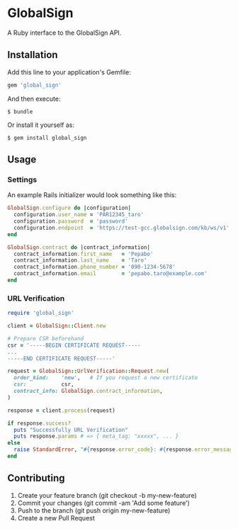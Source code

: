 # GlobalSign

A Ruby interface to the GlobalSign API.

## Installation

Add this line to your application's Gemfile:

```ruby
gem 'global_sign'
```

And then execute:

```
$ bundle
```

Or install it yourself as:

```
$ gem install global_sign
```

## Usage

### Settings

An example Rails initializer would look something like this:

```ruby
GlobalSign.configure do |configuration|
  configuration.user_name = 'PAR12345_taro'
  configuration.password  = 'password'
  configuration.endpoint  = 'https://test-gcc.globalsign.com/kb/ws/v1'
end

GlobalSign.contract do |contract_information|
  contract_information.first_name   = 'Pepabo'
  contract_information.last_name    = 'Taro'
  contract_information.phone_number = '090-1234-5678'
  contract_information.email        = 'pepabo.taro@example.com'
end
```

### URL Verification

```ruby
require 'global_sign'

client = GlobalSign::Client.new

# Prepare CSR beforehand
csr = '-----BEGIN CERTIFICATE REQUEST-----
...
-----END CERTIFICATE REQUEST-----'

request = GlobalSign::UrlVerification::Request.new(
  order_kind:    'new',   # If you request a new certificate
  csr:           csr,
  contract_info: GlobalSign.contract_information,
)

response = client.process(request)

if response.success?
  puts "Successfully URL Verification"
  puts response.params # => { meta_tag: "xxxxx", ... }
else
  raise StandardError, "#{response.error_code}: #{response.error_message}"
end
```

## Contributing

1. Create your feature branch (git checkout -b my-new-feature)
2. Commit your changes (git commit -am 'Add some feature')
3. Push to the branch (git push origin my-new-feature)
4. Create a new Pull Request

